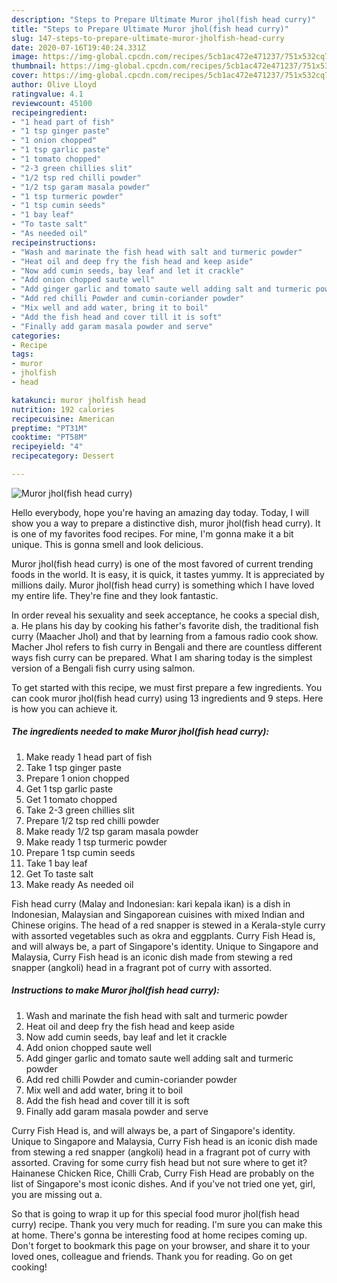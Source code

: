 ```yaml
---
description: "Steps to Prepare Ultimate Muror jhol(fish head curry)"
title: "Steps to Prepare Ultimate Muror jhol(fish head curry)"
slug: 147-steps-to-prepare-ultimate-muror-jholfish-head-curry
date: 2020-07-16T19:40:24.331Z
image: https://img-global.cpcdn.com/recipes/5cb1ac472e471237/751x532cq70/muror-jholfish-head-curry-recipe-main-photo.jpg
thumbnail: https://img-global.cpcdn.com/recipes/5cb1ac472e471237/751x532cq70/muror-jholfish-head-curry-recipe-main-photo.jpg
cover: https://img-global.cpcdn.com/recipes/5cb1ac472e471237/751x532cq70/muror-jholfish-head-curry-recipe-main-photo.jpg
author: Olive Lloyd
ratingvalue: 4.1
reviewcount: 45100
recipeingredient:
- "1 head part of fish"
- "1 tsp ginger paste"
- "1 onion chopped"
- "1 tsp garlic paste"
- "1 tomato chopped"
- "2-3 green chillies slit"
- "1/2 tsp red chilli powder"
- "1/2 tsp garam masala powder"
- "1 tsp turmeric powder"
- "1 tsp cumin seeds"
- "1 bay leaf"
- "To taste salt"
- "As needed oil"
recipeinstructions:
- "Wash and marinate the fish head with salt and turmeric powder"
- "Heat oil and deep fry the fish head and keep aside"
- "Now add cumin seeds, bay leaf and let it crackle"
- "Add onion chopped saute well"
- "Add ginger garlic and tomato saute well adding salt and turmeric powder"
- "Add red chilli Powder and cumin-coriander powder"
- "Mix well and add water, bring it to boil"
- "Add the fish head and cover till it is soft"
- "Finally add garam masala powder and serve"
categories:
- Recipe
tags:
- muror
- jholfish
- head

katakunci: muror jholfish head 
nutrition: 192 calories
recipecuisine: American
preptime: "PT31M"
cooktime: "PT58M"
recipeyield: "4"
recipecategory: Dessert

---
```



![Muror jhol(fish head curry)](https://img-global.cpcdn.com/recipes/5cb1ac472e471237/751x532cq70/muror-jholfish-head-curry-recipe-main-photo.jpg)

Hello everybody, hope you're having an amazing day today. Today, I will show you a way to prepare a distinctive dish, muror jhol(fish head curry). It is one of my favorites food recipes. For mine, I'm gonna make it a bit unique. This is gonna smell and look delicious.

Muror jhol(fish head curry) is one of the most favored of current trending foods in the world. It is easy, it is quick, it tastes yummy. It is appreciated by millions daily. Muror jhol(fish head curry) is something which I have loved my entire life. They're fine and they look fantastic.

In order reveal his sexuality and seek acceptance, he cooks a special dish, a. He plans his day by cooking his father&#39;s favorite dish, the traditional fish curry (Maacher Jhol) and that by learning from a famous radio cook show. Macher Jhol refers to fish curry in Bengali and there are countless different ways fish curry can be prepared. What I am sharing today is the simplest version of a Bengali fish curry using salmon.


To get started with this recipe, we must first prepare a few ingredients. You can cook muror jhol(fish head curry) using 13 ingredients and 9 steps. Here is how you can achieve it.

<!--inarticleads1-->

##### The ingredients needed to make Muror jhol(fish head curry):

1. Make ready 1 head part of fish
1. Take 1 tsp ginger paste
1. Prepare 1 onion chopped
1. Get 1 tsp garlic paste
1. Get 1 tomato chopped
1. Take 2-3 green chillies slit
1. Prepare 1/2 tsp red chilli powder
1. Make ready 1/2 tsp garam masala powder
1. Make ready 1 tsp turmeric powder
1. Prepare 1 tsp cumin seeds
1. Take 1 bay leaf
1. Get To taste salt
1. Make ready As needed oil


Fish head curry (Malay and Indonesian: kari kepala ikan) is a dish in Indonesian, Malaysian and Singaporean cuisines with mixed Indian and Chinese origins. The head of a red snapper is stewed in a Kerala-style curry with assorted vegetables such as okra and eggplants. Curry Fish Head is, and will always be, a part of Singapore&#39;s identity. Unique to Singapore and Malaysia, Curry Fish head is an iconic dish made from stewing a red snapper (angkoli) head in a fragrant pot of curry with assorted. 

<!--inarticleads2-->

##### Instructions to make Muror jhol(fish head curry):

1. Wash and marinate the fish head with salt and turmeric powder
1. Heat oil and deep fry the fish head and keep aside
1. Now add cumin seeds, bay leaf and let it crackle
1. Add onion chopped saute well
1. Add ginger garlic and tomato saute well adding salt and turmeric powder
1. Add red chilli Powder and cumin-coriander powder
1. Mix well and add water, bring it to boil
1. Add the fish head and cover till it is soft
1. Finally add garam masala powder and serve


Curry Fish Head is, and will always be, a part of Singapore&#39;s identity. Unique to Singapore and Malaysia, Curry Fish head is an iconic dish made from stewing a red snapper (angkoli) head in a fragrant pot of curry with assorted. Craving for some curry fish head but not sure where to get it? Hainanese Chicken Rice, Chilli Crab, Curry Fish Head are probably on the list of Singapore&#39;s most iconic dishes. And if you&#39;ve not tried one yet, girl, you are missing out a. 

So that is going to wrap it up for this special food muror jhol(fish head curry) recipe. Thank you very much for reading. I'm sure you can make this at home. There's gonna be interesting food at home recipes coming up. Don't forget to bookmark this page on your browser, and share it to your loved ones, colleague and friends. Thank you for reading. Go on get cooking!
